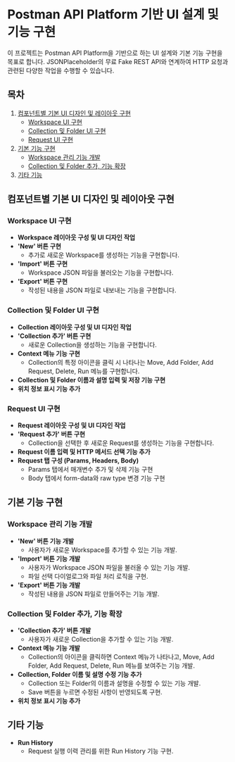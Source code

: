 # Postman API Platform 기반 UI 설계 및 기능 구현

이 프로젝트는 Postman API Platform을 기반으로 하는 UI 설계와 기본 기능 구현을 목표로 합니다. JSONPlaceholder의 무료 Fake REST API와 연계하여 HTTP 요청과 관련된 다양한 작업을 수행할 수 있습니다.

## 목차
1. [컴포넌트별 기본 UI 디자인 및 레이아웃 구현](#컴포넌트별-기본-ui-디자인-및-레이아웃-구현)
   - [Workspace UI 구현](#workspace-ui-구현)
   - [Collection 및 Folder UI 구현](#collection-및-folder-ui-구현)
   - [Request UI 구현](#request-ui-구현)
2. [기본 기능 구현](#기본-기능-구현)
   - [Workspace 관리 기능 개발](#workspace-관리-기능-개발)
   - [Collection 및 Folder 추가, 기능 확장](#collection-및-folder-추가-기능-확장)
3. [기타 기능](#기타-기능)

## 컴포넌트별 기본 UI 디자인 및 레이아웃 구현

### Workspace UI 구현
- **Workspace 레이아웃 구성 및 UI 디자인 작업**
- **'New' 버튼 구현**
  - 추가로 새로운 Workspace를 생성하는 기능을 구현합니다.
- **'Import' 버튼 구현**
  - Workspace JSON 파일을 불러오는 기능을 구현합니다.
- **'Export' 버튼 구현**
  - 작성된 내용을 JSON 파일로 내보내는 기능을 구현합니다.

### Collection 및 Folder UI 구현
- **Collection 레이아웃 구성 및 UI 디자인 작업**
- **'Collection 추가' 버튼 구현**
  - 새로운 Collection을 생성하는 기능을 구현합니다.
- **Context 메뉴 기능 구현**
  - Collection의 특정 아이콘을 클릭 시 나타나는 Move, Add Folder, Add Request, Delete, Run 메뉴를 구현합니다.
- **Collection 및 Folder 이름과 설명 입력 및 저장 기능 구현**
- **위치 정보 표시 기능 추가**

### Request UI 구현
- **Request 레이아웃 구성 및 UI 디자인 작업**
- **'Request 추가' 버튼 구현**
  - Collection을 선택한 후 새로운 Request를 생성하는 기능을 구현합니다.
- **Request 이름 입력 및 HTTP 메서드 선택 기능 추가**
- **Request 탭 구성 (Params, Headers, Body)**
  - Params 탭에서 매개변수 추가 및 삭제 기능 구현
  - Body 탭에서 form-data와 raw type 변경 기능 구현

## 기본 기능 구현

### Workspace 관리 기능 개발
- **'New' 버튼 기능 개발**
  - 사용자가 새로운 Workspace를 추가할 수 있는 기능 개발.
- **'Import' 버튼 기능 개발**
  - 사용자가 Workspace JSON 파일을 불러올 수 있는 기능 개발.
  - 파일 선택 다이얼로그와 파일 처리 로직을 구현.
- **'Export' 버튼 기능 개발**
  - 작성된 내용을 JSON 파일로 만들어주는 기능 개발.

### Collection 및 Folder 추가, 기능 확장
- **'Collection 추가' 버튼 개발**
  - 사용자가 새로운 Collection을 추가할 수 있는 기능 개발.
- **Context 메뉴 기능 개발**
  - Collection의 아이콘을 클릭하면 Context 메뉴가 나타나고, Move, Add Folder, Add Request, Delete, Run 메뉴를 보여주는 기능 개발.
- **Collection, Folder 이름 및 설명 수정 기능 추가**
  - Collection 또는 Folder의 이름과 설명을 수정할 수 있는 기능 개발.
  - Save 버튼을 누르면 수정된 사항이 반영되도록 구현.
- **위치 정보 표시 기능 추가**

## 기타 기능
- **Run History**
  - Request 실행 이력 관리를 위한 Run History 기능 구현.

